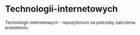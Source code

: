 # Technologii-internetowych
Technologii internetowych - repozytorium na potrzeby zaliczenia przedmiotu
